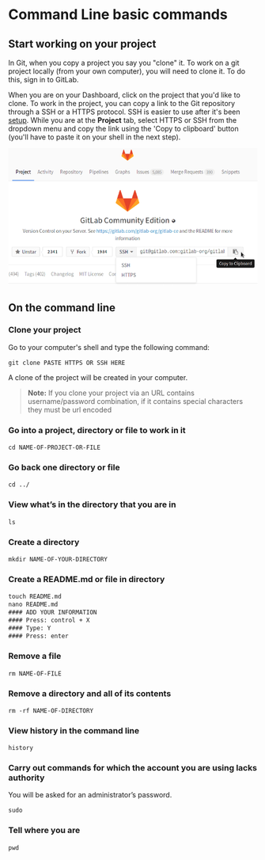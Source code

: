 # Command Line basic commands

## Start working on your project

In Git, when you copy a project you say you "clone" it. To work on a git project locally (from your own computer), you will need to clone it. To do this, sign in to GitLab.

When you are on your Dashboard, click on the project that you'd like to clone.
To work in the project, you can copy a link to the Git repository through a SSH
or a HTTPS protocol. SSH is easier to use after it's been
[setup](create-your-ssh-keys.md). While you are at the **Project** tab, select
HTTPS or SSH from the dropdown menu and copy the link using the 'Copy to clipboard'
button (you'll have to paste it on your shell in the next step).

![Copy the HTTPS or SSH](img/project_clone_url.png)

## On the command line

### Clone your project

Go to your computer's shell and type the following command:

```
git clone PASTE HTTPS OR SSH HERE
```

A clone of the project will be created in your computer.

>**Note:** If you clone your project via an URL contains username/password combination, if it contains special characters they must be url encoded

### Go into a project, directory or file to work in it

```
cd NAME-OF-PROJECT-OR-FILE
```

### Go back one directory or file

```
cd ../
```

### View what’s in the directory that you are in

```
ls
```

### Create a directory

```
mkdir NAME-OF-YOUR-DIRECTORY
```

### Create a README.md or file in directory

```
touch README.md
nano README.md
#### ADD YOUR INFORMATION
#### Press: control + X
#### Type: Y
#### Press: enter
```

### Remove a file

```
rm NAME-OF-FILE
```

### Remove a directory and all of its contents

```
rm -rf NAME-OF-DIRECTORY
```

### View history in the command line

```
history
```

### Carry out commands for which the account you are using lacks authority

You will be asked for an administrator’s password.

```
sudo
```

### Tell where you are

```
pwd
```
